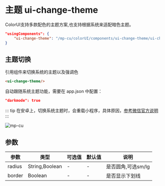 <div class="mp-cu-doc-theme-content">

# 主题 ui-change-theme

ColorUI支持多款配色的主题方案,也支持根据系统来适配暗色主题。

```json
"usingComponents": {
    "ui-change-theme": "/mp-cu/colorUI/components/ui-change-theme/ui-change-theme"
}
```

## 主题切换

引用组件来切换系统的主题以及强调色

```html
<ui-change-theme/>
```

自动跟随系统主题功能，需要在 app.json 中配置：

```json
"darkmode": true
```

::: tip
在安卓上，切换系统主题时，会重载小程序，具体原因，[参考微信官方说明](https://developers.weixin.qq.com/community/develop/doc/000a88c66f00183d414c9879451400)
:::

![mp-cu](https://colorui-assest.vercel.app/mp-cu-doc/other/theme.png)

## 参数

|  参数  |  类型  |  可选值  |  默认值  |       说明       |
|----------|----------|----------|----------|----------|
| radius | String,Boolean | - | - | 是否圆角,可选sm/lg |
| border | Boolean | - | - | 是否显示下划线 |

</div>